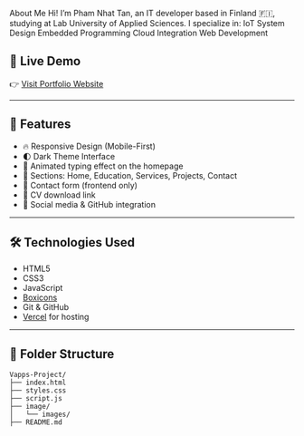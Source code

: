 About Me
Hi! I’m Pham Nhat Tan, an IT developer based in Finland 🇫🇮, studying at Lab University of Applied Sciences. I specialize in:
IoT System Design
Embedded Programming
Cloud Integration
Web Development
## 🔗 Live Demo

👉 [Visit Portfolio Website](https://vapps-project.vercel.app/)

---

## 📌 Features

- 🔥 Responsive Design (Mobile-First)
- 🌓 Dark Theme Interface
- 🧠 Animated typing effect on the homepage
- 📁 Sections: Home, Education, Services, Projects, Contact
- 📨 Contact form (frontend only)
- 📄 CV download link
- 🔗 Social media & GitHub integration

---

## 🛠️ Technologies Used

- HTML5
- CSS3
- JavaScript 
- [Boxicons](https://boxicons.com/)
- Git & GitHub
- [Vercel](https://vercel.com/) for hosting

---

## 📁 Folder Structure

```plaintext
Vapps-Project/
├── index.html
├── styles.css
├── script.js
├── image/
│   └── images/
├── README.md
